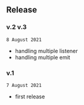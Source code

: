 ## Release

### v.2 v.3

`8 August 2021`

- handling multiple listener 
- handling multiple emit

### v.1

`7 August 2021`

- first release